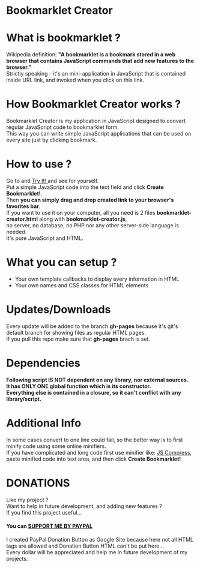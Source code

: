 # Bookmarklet Creator

# What is bookmarklet ?
Wikipedia definition:
**"A bookmarklet is a bookmark stored in a web browser that contains JavaScript commands that add new features to the browser."** <br />
Strictly speaking - it's an mini-application in JavaScript that is contained inside URL link, and invoked when you click on this link.<br />

# How Bookmarklet Creator works ?
Bookmarklet Creator is my application in JavaScript designed to convert regular JavaScript code to bookmarklet form. <br />
This way you can write simple JavaScript applications that can be used on every site just by clicking bookmark.

# How to use ?
Go to and <a href="http://dominikstyp.github.io/javascript-stuff/miscellaneous/bookmarklet-creator/bookmarklet-creator.html"> Try It! </a> and see for yourself.<br />
Put a simple JavaScript code into the text field and click **Create Bookmarklet!**.<br />
Then **you can simply drag and drop created link to your browser's favorites bar**.<br />
If you want to use it on your computer, all you need is 2 files **bookmarklet-creator.html** along with **bookmarklet-creator.js**, <br />
no server, no database, no PHP nor any other server-side language is needed.<br />
It's pure JavaScript and HTML.

# What you can setup ?
- Your own template callbacks to display every information in HTML
- Your own names and CSS classes for HTML elements


# Updates/Downloads
Every update will be added to the branch **gh-pages** because it's git's default branch for showing files as regular HTML pages.<br />
If you pull this repo make sure that **gh-pages** brach is set.

# Dependencies
**Following script IS NOT dependent on any library, nor external sources.**<br />
**It has ONLY ONE global function which is its constructor.**<br />
**Everything else is contained in a closure, so it can't conflict with any library/script.**

# Additional Info
In some cases convert to one line could fail, so the better way is to first minify code using some online minifiers.<br />
If you have complicated and long code first use minifier like: <a href="http://jscompress.com/" target="_blank">JS Compress</a>,<br /> 
paste minified code into text area, and then click **Create Bookmarklet!** <br />

# DONATIONS
Like my project ?   
Want to help in future development, and adding new features ?   
If you find this project useful...  
#### You can <a href="https://sites.google.com/site/dominikdonationbutton/">SUPPORT ME BY PAYPAL</a>
I created PayPal Donation Button as Google Site because here not all HTML tags are allowed and Donation Button HTML can't be put here...  
Every dollar will be appreciated and help me in future development of my projects. 